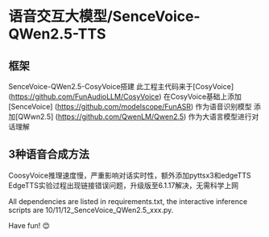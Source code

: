 # 语音交互大模型/SenceVoice-QWen2.5-TTS

## 框架
SenceVoice-QWen2.5-CosyVoice搭建
此工程主代码来于[CosyVoice] (https://github.com/FunAudioLLM/CosyVoice)
在CosyVoice基础上添加[SenceVoice] (https://github.com/modelscope/FunASR) 作为语音识别模型
添加[QWwn2.5] (https://github.com/QwenLM/Qwen2.5) 作为大语言模型进行对话理解

## 3种语音合成方法
CoosyVoice推理速度慢，严重影响对话实时性，额外添加pyttsx3和edgeTTS
EdgeTTS实验过程出现链接错误问题，升级版至6.1.17解决，无需科学上网

All dependencies are listed in requirements.txt, the interactive inference scripts are 10/11/12_SenceVoice_QWen2.5_xxx.py. 

Have fun! 😊
